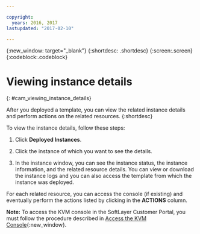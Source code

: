 ```yaml
---

copyright:
  years: 2016, 2017
lastupdated: "2017-02-10"

---
```

<!-- Copyright info and last updated date at top of file: REQUIRED
    The copyright and lastupdated info is YAML content that must occur at the top of the MD file, before attributes are listed.
    It must be --- surrounded by 3 dashes ---
    The value "years" can contain just one year or a two years separated by a comma. (years: 2014, 2016)
    The value "lastupdated" must be followed by a machine date in quotes in the following format: "YYYY-MM-DD"
    The value for "years" must be indented 2 spaces under "copyright", followed by "lastupdated" which should start on its own non-indented line.

-->

<!-- Common attributes used in the template are defined as follows: -->
{:new_window: target="_blank"}
{:shortdesc: .shortdesc}
{:screen:.screen}
{:codeblock:.codeblock}

<!-- Additional task topic: OPTIONAL
This is the template for additional task topics that are needed beyond the basic tasks in the getting started index.md.  As needed, other task topics can be included, with titles such as "Configuring x", "Administering y", "Managing z", etc. This topic is a peer of the getting started index.md in the <servicename>.ditamap. This topic can have one level of children and they also can be referenced in <servicename>.ditamap -->

# Viewing instance details
<!-- for example, Uploading your data -->
{: #cam_viewing_instance_details}
<!-- Provide an appropriate ID above -->

<!-- The short description section should include a sentence describing why this task is needed. For search engine optimization, include the service long name and "Bluemix". For example: -->

After you deployed a template, you can view the related instance details and perform actions on the related resources.
{:shortdesc}

To view the instance details, follow these steps:

<!-- Use ordered list markup for the step section. Include code examples as needed. -->

1. Click **Deployed Instances**.

2. Click the instance of which you want to see the details. 

3. In the instance window, you can see the instance status, the instance information, and the related resource details. You can view or download the instance logs and you can also access the template from which the instance was deployed.

 For each related resource, you can access the console (if existing) and eventually perform the actions listed by clicking in the **ACTIONS** column.
 
 **Note:** To access the KVM console in the SoftLayer Customer Portal, you must follow the procedure described in [Access the KVM Console](https://knowledgelayer.softlayer.com/procedure/access-kvm-console){:new_window}.

